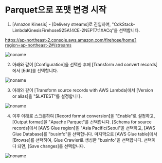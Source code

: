 
# Parquet으로 포맷 변경 시작

1) [Amazon Kinesis] - [Delivery streams]로 진입하여, "CdkStack-LimbdaKinesisFirehose925A14CE-2NEPT7t1XACq"을 선택합니다.

https://ap-northeast-2.console.aws.amazon.com/firehose/home?region=ap-northeast-2#/streams

![noname](https://user-images.githubusercontent.com/52392004/163696522-b82e3916-c01e-474f-a42c-25e70490ba44.png)

2) 아래와 같이 [Configuration]을 선택한 후에 [Transform and convert records]에서 [Edit]를 선택합니다. 

![noname](https://user-images.githubusercontent.com/52392004/194975612-a95cb72e-a852-4f9f-9e7e-833e7f4f888a.png)

3) 아래와 같이 [Transform source records with AWS Lambda]에서 [Version or alias]을 "$LATEST"를 설정합니다.

![noname](https://user-images.githubusercontent.com/52392004/194975357-63da8340-578a-43cb-92a8-48857517cae7.png)

4) 이후 아래로 스크롤하여 [Record format conversion]을 "Enable"로 설정하고, [Output format]을 "Apache Parquet"를 선택합니다. [Schema for source records]에서 [AWS Glue region]을 "Asia Pacific(Seoul"을 선택하고, [AWS Glue Database]를 "businfo"을 선택합니다. 마지막으로 [AWS Glue table]에서 [Browse]를 선택하여, Glue Crawler로 생성한 "businfo"을 선택합니다. 선택이 다 되면, [Save changes]를 선택합니다.



![noname](https://user-images.githubusercontent.com/52392004/194974891-d8889eb8-f9a6-48df-b7d5-80cf03050f5b.png)
